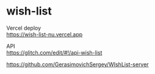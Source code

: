 # wish-list

Vercel deploy  
https://wish-list-nu.vercel.app

API  
https://glitch.com/edit/#!/api-wish-list

https://github.com/GerasimovichSergey/WIshList-server